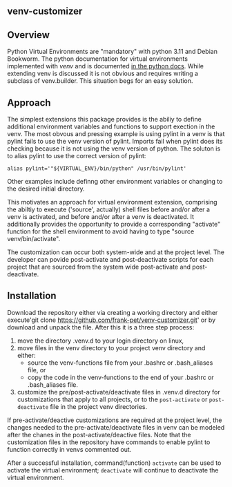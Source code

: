 ## venv-customizer

## Overview

Python Virtual Environments are "mandatory" with python 3.11 and Debian
Bookworm.  The python documentation for virtual environments implemented with 
*venv* and is documented [in the python docs][docs.python].  While extending venv is discussed it is not
obvious and requires writing a subclass of venv.builder.  This situation begs
for an easy solution.  

## Approach

The simplest extensions this package provides is the abiliy to define additional
environment variables and functions to support exection in the venv.  The 
most obvous and pressing example is using pylint in a venv is that pylint fails to use
the venv version of pylint.  Imports fail when pylint does its checking because it is not using the venv version of python.  The
soluton is to alias pylint to use the correct version of pylint:

`alias pylint='"${VIRTUAL_ENV}/bin/python" /usr/bin/pylint'`

Other examples include definng other environment variables or changing to the
desired initial directory.  

This motivates an approach for virtual environment extension, comprising the
abiltiy to execute ('source', actually) shell files before and/or after a 
venv is activated, and before and/or after a venv is deactivated.  It additionally
provides the opportunity to provide a corresponding "activate" function for the
shell environment to avoid having to type "source venv/bin/activate". 

The customization can occur both system-wide and at the project level.  The developer
can povide post-activate and post-deactivate scripts for each project that are
sourced from the system wide post-activate and post-deactivate.

## Installation

Download the repository either via creating a working directory and either
execute'git clone https://github.com/frank-pet/venv-customizer.git' or 
by download and unpack the file.  After this it is a three step process:

1. move the directory .venv.d to your login directory on linux,
2. move files in the venv directory to your project venv directory and either:
    * source the venv-functions file from your .bashrc or .bash_aliases file, or
    * copy the code in the venv-functions to the end of your .bashrc or .bash_aliases file.
3.  customize the pre/post-activate/deactivate files in .venv.d directory for customizations that apply to all projects, or to the `post-activate` or `post-deactivate` file in the project venv directories.

If pre-activate/deactive customizations are required at the project level, the changes needed to the pre-activate/deactivate files in venv can be modeled after the chanes in the post-activate/deactive files.
Note that the customization files in the repository have commands to enable pylint to function correctly in venvs commented out.

After a successful installation, command(function) `activate` can be used to activate the virtual environment; `deactivate` will continue to deactivate the virtual environment.

[docs.python]: https://docs.python.org/3/library/venv.html
